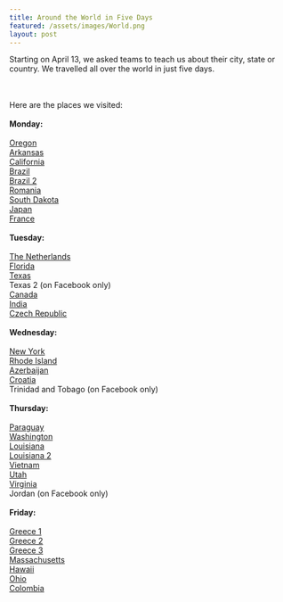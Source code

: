 ```yaml
---
title: Around the World in Five Days
featured: /assets/images/World.png
layout: post
---
```

<p>Starting on April 13, we asked teams to teach us about their city, state or country. We travelled all over the world in just five days.</p>

<br>
<br>
Here are the places we visited: <br>
<br>
<b>Monday:<br></b>
<br>
<a href="https://youtu.be/vHxWSLanp_U">Oregon</a><br>
<a href="https://youtu.be/j2x0WpqIlaM">Arkansas</a><br>
<a href="https://youtu.be/Fp2fQpiTTyA">California</a><br>
<a href="https://www.youtube.com/watch?v=FxQWvstJOCY">Brazil</a><br>
<a href="https://youtu.be/mBfr75g3Am4">Brazil 2</a><br>
<a href="https://youtu.be/DFJNidlvzGY">Romania</a><br>
<a href="https://youtu.be/NIfYcfPcw0M">South Dakota</a><br>
<a href="https://youtu.be/-ZuGegtG8Gs">Japan</a><br>
<a href="https://youtu.be/FB_VTAUbP4Q">France</a><br>

<br>
<b>Tuesday:</b><br>
<br>
<a href="https://youtu.be/1aqmR32PSoc">The Netherlands</a><br>
<a href="https://youtu.be/kqHeGEy22JM">Florida</a><br>
<a href="https://youtu.be/Hx_xFehk8FQ">Texas</a><br>
Texas 2 (on Facebook only)<br>
<a href="https://youtu.be/U4_zZVf-1PM">Canada</a><br>
<a href="https://youtu.be/EZQ8t3QrM7U">India</a><br>
<a href="https://www.youtube.com/watch?v=xX9nI4E4oZA&feature=youtu.be&fbclid=IwAR12VHZwY5zwfsDefbSZPhgLo8ZgpGeKJssc7FbzeXX2jte-92bD5lLVPX0">Czech Republic</a><br>


<br>
<b>Wednesday:</b><br>
<br>
<a href="https://youtu.be/offUywmM9ss">New York</a><br>
<a href="https://youtu.be/XxkAvSk4riU">Rhode Island</a><br>
<a href="https://www.youtube.com/playlist?list=PLHAFRqirzpnI-R9FYk3DP8NwjR7yyfRmA  
">Azerbaijan </a><br>
<a href="https://youtu.be/jroNRwrZi98">Croatia</a><br>
Trinidad and Tobago (on Facebook only)<br>



<br>
<b>Thursday:</b><br>
<br>
<a href="https://youtu.be/g59e-WLFndo">Paraguay</a><br>
<a href="https://www.youtube.com/watch?v=ugc-3_g1QDo">Washington</a><br>
<a href="https://youtu.be/kThbWKA92TE">Louisiana</a><br>
<a href="https://www.youtube.com/watch?v=9mX1wxYVbJI">Louisiana 2</a><br>
<a href="https://youtu.be/yI0tbuSnWsU">Vietnam</a><br>
<a href="https://www.youtube.com/watch?v=KbjhK-uxCaE">Utah</a><br>
<a href="https://youtu.be/0dhcH7Crf3o">Virginia</a><br>
Jordan (on Facebook only)<br>


<br>
<b>Friday:</b><br>
<br>
<a href="https://youtu.be/yI7DYzd4saI">Greece 1</a><br>
<a href="">Greece 2</a><br>
<a href="https://youtu.be/g59e-WLFndo">Greece 3</a><br>
<a href="https://docs.google.com/presentation/d/1OpjnprvlXvRfWYKNHWINLi502wb2aKUPPeazxBuY4Nc/edit?fbclid=IwAR0HCZpTbS42ObVvB64_KRkOpM9H5sACKEgDzjHt6MxB-HUbeUInKHwmOq4#slide=id.p">Massachusetts</a><br>
<a href="https://youtu.be/QoDMADP-HQU">Hawaii</a><br>
<a href="https://youtu.be/hzZFi276B2I">Ohio</a><br>
<a href="https://youtu.be/9sgKpthJ2mQ">Colombia</a><br>

</p>
